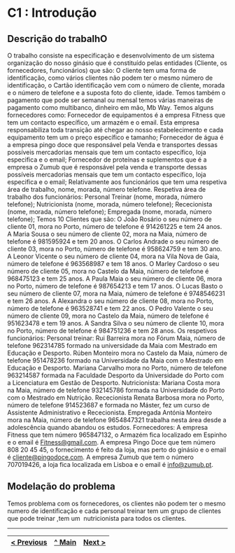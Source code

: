 # C1 : Introdução

## Descrição do trabalhO
O trabalho consiste na especificação e desenvolvimento de um sistema organização do nosso ginásio que é constituído pelas entidades (Cliente, os fornecedores, funcionários) que são:
O cliente tem uma forma de identificação, como vários clientes não podem ter o mesmo número de identificação, o Cartão identificação vem com o número de cliente, morada e o número de telefone e a suposta foto do cliente, idade.
Temos também o pagamento que pode ser semanal ou mensal temos várias maneiras de pagamento como multibanco, dinheiro em mão, Mb Way.
Temos alguns fornecedores como:
Fornecedor de equipamentos é a empresa Fitness que tem um contacto específico, um armazém e o email. Esta empresa responsabiliza toda transição até chegar ao nosso estabelecimento e cada equipamento tem um o preço específico e tamanho;
Fornecedor de água é a empresa pingo doce que responsável pela Venda e transportes dessas possíveis mercadorias mensais que tem um contacto específico, loja especifica e o email;
Fornecedor de proteínas e suplementos que é a empresa o Zumub que é responsável pela venda e transporte dessas possíveis mercadorias mensais que tem um contacto específico, loja especifica e o email;
Relativamente aos funcionários que tem uma respetiva área de trabalho, nome, morada, número telefone.
Respetiva área de trabalho dos funcionários:
Personal Treinar (nome, morada, número telefone);
Nutricionista (nome, morada, número telefone);
Rececionista (nome, morada, número telefone);
Empregada (nome, morada, número telefone);
Temos 10 Clientes que são:
O João Rosário o seu número de cliente 01, mora no Porto, número de telefone é 914261225 e tem 24 anos.
A Maria Sousa o seu número de cliente 02, mora na Maia, número de telefone é 981595924 e tem 20 anos.
O Carlos Andrade o seu número de cliente 03, mora no Porto, número de telefone é 958624759 e tem 30 ano.
A Leonor Vicente o seu número de cliente 04, mora na Vila Nova de Gaia, número de telefone é 963568987 e tem 18 anos.
O Marley Cardoso o seu número de cliente 05, mora no Castelo da Maia, número de telefone é 968475123 e tem 25 anos.
 A Paula Maia o seu número de cliente 06, mora no Porto, número de telefone é 987654213 e tem 17 anos.
O Lucas Basto o seu número de cliente 07, mora na Maia, número de telefone é 9748546231 e tem 26 anos.
A Alexandra o seu número de cliente 08, mora no Porto, número de telefone é 963528741 e tem 22 anos.
O Pedro Valente o seu número de cliente 09, mora no Castelo da Maia, número de telefone é 951623478 e tem 19 anos.
A Sandra Silva o seu número de cliente 10, mora no Porto, número de telefone é 984751236 e tem 28 anos.
Os respetivos funcionários:
Personal treinar:
Rui Barreira mora no Fórum Maia, número de telefone 962314785 formado na universidade da Maia com Mestrado em Educação e Desporto.
Rúben Monteiro mora no Castelo da Maia, número de telefone 951478236 formado na Universidade da Maia com o Mestrado em Educação e Desporto.
Mariana Carvalho mora no Porto, número de telefone 963214587 formada na Faculdade Desporto da Universidade do Porto com a Licenciatura em Gestão de Desporto.
Nutricionista:
Mariana Costa mora na Maia, número de telefone 932145786 formada na Universidade do Porto com o Mestrado em Nutrição.
Rececionista
Renata Barbosa mora no Porto, número de telefone 914523687 e formada no Máster, fez um curso de Assistente Administrativo e Rececionista.
Empregada
Antónia Monteiro mora na Maia, número de telefone 9654847321 trabalha nesta área desde a adolescência quando abandou os estudos.
Fornecedores:
 A empresa Fitness que tem número 965847132, o Armazém fica localizado em Espinho e o email é Fitness@gmail.com.
A empresa Pingo Doce que tem número 808 20 45 45, o fornecimento é feito da loja, mas perto do ginásio e o email é cliente@pingodoce.com.
A empresa Zumub que tem o número 707019426, a loja fica localizada em Lisboa e o email é info@zumub.pt.

## Modelação do problema

Temos problema com os fornecedores, os clientes não podem ter o mesmo numero de identificação e cada personal treinar tem um grupo de clientes que pode treinar ,tem um  nutricionista para todos os clientes.



---
[< Previous](rebd00.md) | [^ Main](https://github.com/exemploTrabalho/reportSIBD/) | [Next >](rebd02.md)
:--- | :---: | ---: 
